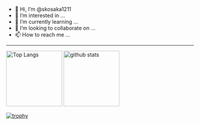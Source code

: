 - 👋 Hi, I’m @skosaka1211
- 👀 I’m interested in ...
- 🌱 I’m currently learning ...
- 💞️ I’m looking to collaborate on ...
- 📫 How to reach me ...

---

<p align="left"> 
  <img alt="Top Langs" height="150px" src="https://github-readme-stats.vercel.app/api/top-langs/?username=skosaka1211&layout=compact&count_private=true&show_icons=true&theme=onedark" />
  <img alt="github stats" height="150px" src="https://github-readme-stats.vercel.app/?username=skosaka1211&count_private=true&show_icons=true&show_icons=true&theme=onedark" />
</p>

[![trophy](https://github-profile-trophy.vercel.app/?username=skosaka1211&theme=onedark&column=7)](https://github.com/ryo-ma/github-profile-trophy)

<!---
skosaka1211/skosaka1211 is a ✨ special ✨ repository because its `README.md` (this file) appears on your GitHub profile.
You can click the Preview link to take a look at your changes.
--->
